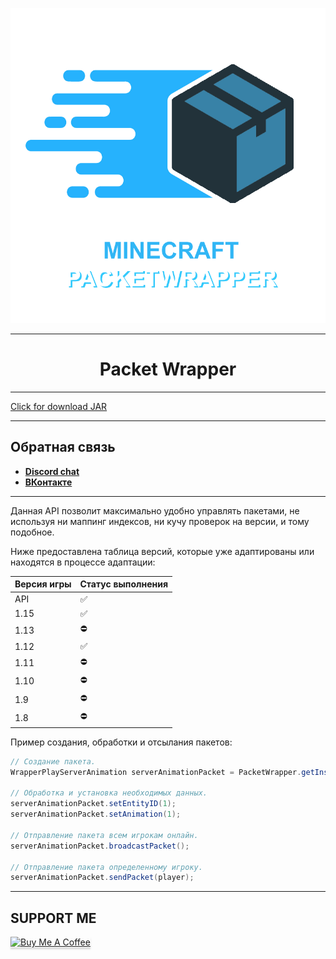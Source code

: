 <div align="center">
  
  ![Logo](packetwrapper_logo.png)
  
  ---
  
  # Packet Wrapper
  
</div>

***
[Click for download JAR](https://www.mediafire.com/file/fex1xibblktehfs/packetwrapper.jar/file)
***
## Обратная связь
* **[Discord chat](https://discord.gg/GmT9pUy8af)**
* **[ВКонтакте](https://vk.com/itzstonlex)**

***
Данная API позволит максимально удобно управлять пакетами, не используя ни маппинг индексов, ни кучу проверок на версии, и тому подобное.

Ниже предоставлена таблица версий, которые уже адаптированы или находятся в процессе адаптации:

| Версия игры | Статус выполнения |
|------------|-------------------|
| API        | ✅                 |
| 1.15       | ✅                 |
| 1.13       | ⛔                 |
| 1.12       | ✅                 |
| 1.11       | ⛔                 |
| 1.10       | ⛔                 |
| 1.9        | ⛔                 |
| 1.8        | ⛔                 |


Пример создания, обработки и отсылания пакетов:

```java
// Создание пакета.
WrapperPlayServerAnimation serverAnimationPacket = PacketWrapper.getInstance().createPlayServerAnimation();

// Обработка и установка необходимых данных.
serverAnimationPacket.setEntityID(1);
serverAnimationPacket.setAnimation(1);

// Отправление пакета всем игрокам онлайн.
serverAnimationPacket.broadcastPacket();

// Отправление пакета определенному игроку.
serverAnimationPacket.sendPacket(player);
```

---

## SUPPORT ME

<a href="https://www.buymeacoffee.com/itzstonlex" target="_blank"><img src="https://www.buymeacoffee.com/assets/img/custom_images/orange_img.png" alt="Buy Me A Coffee" style="height: 41px !important;width: 174px !important;box-shadow: 0px 3px 2px 0px rgba(190, 190, 190, 0.5) !important;-webkit-box-shadow: 0px 3px 2px 0px rgba(190, 190, 190, 0.5) !important;" ></a>

